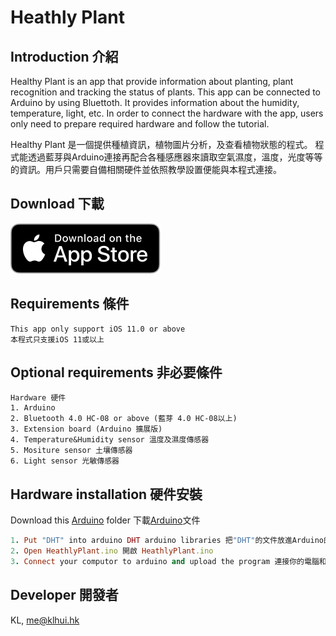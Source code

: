 # Heathly Plant

## Introduction 介紹

Healthy Plant is an app that provide information about planting, plant recognition and tracking the status of plants. This app can be connected to Arduino by using Bluettoth. It provides information about the humidity, temperature, light, etc. In order to connect the hardware with the app, users only need to prepare required hardware and follow the tutorial.

Healthy Plant 是一個提供種植資訊，植物圖片分析，及查看植物狀態的程式。 程式能透過藍芽與Arduino連接再配合各種感應器來讀取空氣濕度，溫度，光度等等的資訊。用戶只需要自備相關硬件並依照教學設置便能與本程式連接。

## Download 下載

[![alt text](images/us_appstore.svg)](https://itunes.apple.com/app/healthy-plant/id1412520655)

## Requirements 條件

```
This app only support iOS 11.0 or above 
本程式只支援iOS 11或以上
```

## Optional requirements 非必要條件

```
Hardware 硬件
1. Arduino
2. Bluetooth 4.0 HC-08 or above (藍芽 4.0 HC-08以上)
3. Extension board (Arduino 擴展版)
4. Temperature&Humidity sensor 溫度及濕度傳感器
5. Mositure sensor 土壤傳感器
6. Light sensor 光敏傳感器
```

## Hardware installation 硬件安裝

Download this [Arduino](/Arduino) folder 下載[Arduino](/Arduino)文件

```ruby
1. Put "DHT" into arduino DHT arduino libraries 把"DHT"的文件放進Arduino的libraries
2. Open HeathlyPlant.ino 開啟 HeathlyPlant.ino
3. Connect your computor to arduino and upload the program 連接你的電腦和Arduino並上傳程式
```

## Developer 開發者

KL, [me@klhui.hk](mailto:me@klhui.hk)
